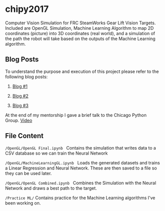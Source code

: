 # chipy2017
Computer Vision Simulation for FRC SteamWorks Gear Lift Vision Targets. Included are OpenGL Simulation, Machine Learning Algorithm to map 2D coordinates (picture) into 3D coordinates (real world), and a simulation of the path the robot will take based on the outputs of the Machine Learning algorithm.

## Blog Posts

To understand the purpose and execution of this project please refer to the following blog posts: 

1. [Blog #1](https://medium.com/@adampatni27/chipy-mentorship-pt-1-a9af5bce2eb9)

2. [Blog #2](https://medium.com/@adampatni27/chipy-mentorship-pt-2-d4a828446a9d)

3. [Blog #3](https://medium.com/@adampatni27/chipy-mentorship-pt-3-6ae9a7335b06)

At the end of my mentorship I gave a brief talk to the Chicago Python Group. [Video](https://www.youtube.com/watch?v=KMurhmSS6pg)

## File Content
```/OpenGL/OpenGL Final.ipynb ``` Contains the simulation that writes data to a CSV database so we can train the Neural Network

```/OpenGL/MachineLearningGL.ipynb ``` Loads the generated datasets and trains a Linear Regression and Neural Network. These are then saved to a file so they can be used later. 

```/OpenGL/OpenGL Combined.ipynb ``` Combines the Simulation with the Neural Network and draws a best path to the target.

```/Practice ML/``` Contains practice for the Machine Learning algorithms I've been working on.


